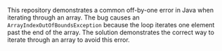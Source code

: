 This repository demonstrates a common off-by-one error in Java when iterating through an array. The bug causes an `ArrayIndexOutOfBoundsException` because the loop iterates one element past the end of the array. The solution demonstrates the correct way to iterate through an array to avoid this error.